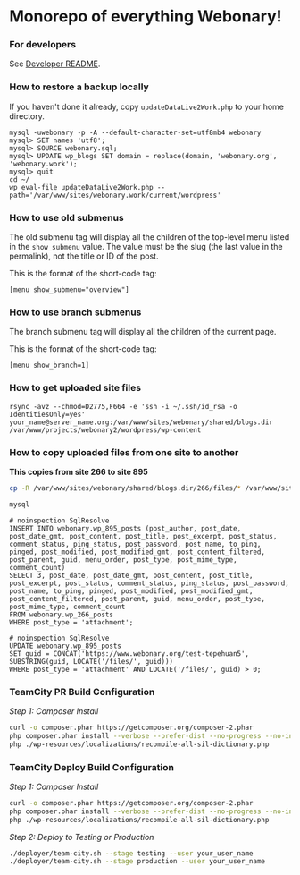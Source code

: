# Monorepo of everything Webonary!

### For developers

See [Developer README](./DEVELOPER_README.md).

### How to restore a backup locally

If you haven't done it already, copy `updateDataLive2Work.php` to your
home directory.

```
mysql -uwebonary -p -A --default-character-set=utf8mb4 webonary
mysql> SET names 'utf8';
mysql> SOURCE webonary.sql;
mysql> UPDATE wp_blogs SET domain = replace(domain, 'webonary.org', 'webonary.work');
mysql> quit
cd ~/
wp eval-file updateDataLive2Work.php --path='/var/www/sites/webonary.work/current/wordpress'
```

### How to use old submenus

The old submenu tag will display all the children of the top-level menu
listed in the `show_submenu` value. The value must be the slug (the last
value in the permalink), not the title or ID of the post.

This is the format of the short-code tag:

```
[menu show_submenu="overview"]
```

### How to use branch submenus

The branch submenu tag will display all the children of the current page.

This is the format of the short-code tag:

```
[menu show_branch=1]
```

### How to get uploaded site files

```
rsync -avz --chmod=D2775,F664 -e 'ssh -i ~/.ssh/id_rsa -o IdentitiesOnly=yes' your_name@server_name.org:/var/www/sites/webonary/shared/blogs.dir /var/www/projects/webonary2/wordpress/wp-content
```

### How to copy uploaded files from one site to another

**This copies from site 266 to site 895**

```bash
cp -R /var/www/sites/webonary/shared/blogs.dir/266/files/* /var/www/sites/webonary/shared/blogs.dir/895/files/

mysql
```

```mysql
# noinspection SqlResolve
INSERT INTO webonary.wp_895_posts (post_author, post_date, post_date_gmt, post_content, post_title, post_excerpt, post_status, comment_status, ping_status, post_password, post_name, to_ping, pinged, post_modified, post_modified_gmt, post_content_filtered, post_parent, guid, menu_order, post_type, post_mime_type, comment_count)
SELECT 3, post_date, post_date_gmt, post_content, post_title, post_excerpt, post_status, comment_status, ping_status, post_password, post_name, to_ping, pinged, post_modified, post_modified_gmt, post_content_filtered, post_parent, guid, menu_order, post_type, post_mime_type, comment_count
FROM webonary.wp_266_posts
WHERE post_type = 'attachment';

# noinspection SqlResolve
UPDATE webonary.wp_895_posts
SET guid = CONCAT('https://www.webonary.org/test-tepehuan5', SUBSTRING(guid, LOCATE('/files/', guid)))
WHERE post_type = 'attachment' AND LOCATE('/files/', guid) > 0;
```


### TeamCity PR Build Configuration

_Step 1: Composer Install_
```bash
curl -o composer.phar https://getcomposer.org/composer-2.phar
php composer.phar install --verbose --prefer-dist --no-progress --no-interaction --no-dev --optimize-autoloader
php ./wp-resources/localizations/recompile-all-sil-dictionary.php
```


### TeamCity Deploy Build Configuration

_Step 1: Composer Install_
```bash
curl -o composer.phar https://getcomposer.org/composer-2.phar
php composer.phar install --verbose --prefer-dist --no-progress --no-interaction --no-dev --optimize-autoloader
php ./wp-resources/localizations/recompile-all-sil-dictionary.php
```

_Step 2: Deploy to Testing or Production_
```bash
./deployer/team-city.sh --stage testing --user your_user_name
./deployer/team-city.sh --stage production --user your_user_name
```
